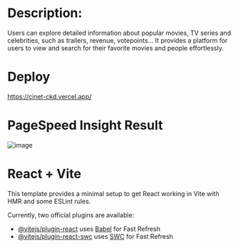 # Description:
Users can explore detailed information about popular movies, TV series and celebrities, such as trailers, revenue, votepoints... It provides a platform for users to view and search for their favorite movies and people effortlessly.
# Deploy
https://cinet-ckd.vercel.app/
# PageSpeed Insight Result

![image](https://github.com/user-attachments/assets/689d19f3-db4c-48fa-8c12-9ea01b59d836)


# React + Vite

This template provides a minimal setup to get React working in Vite with HMR and some ESLint rules.

Currently, two official plugins are available:

- [@vitejs/plugin-react](https://github.com/vitejs/vite-plugin-react/blob/main/packages/plugin-react/README.md) uses [Babel](https://babeljs.io/) for Fast Refresh
- [@vitejs/plugin-react-swc](https://github.com/vitejs/vite-plugin-react-swc) uses [SWC](https://swc.rs/) for Fast Refresh

